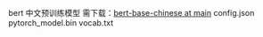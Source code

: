 bert 中文预训练模型
需下载：[bert-base-chinese at main](https://huggingface.co/bert-base-chinese/tree/main)
config.json
pytorch_model.bin
vocab.txt

